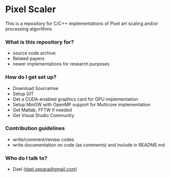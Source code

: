 # Pixel Scaler #

This is a repository for C/C++ implementations of Pixel art scaling and/or processing algorithms

### What is this repository for? ###

* source code archive
* Related papers
* newer implementations for research purposes

### How do I get set up? ###

* Download Sourcetree
* Setup GIT
* Get a CUDA-enabled graphics card for GPU implementation
* Setup MinGW with OpenMP support for Multicore implementation
* Get Matlab, FFTW if needed
* Get Visual Studio Community

### Contribution guidelines ###

* write/comment/review codes
* write documentation on code (as comments) and include in README.md

### Who do I talk to? ###

* Dael (dael.separa@gmail.com)
